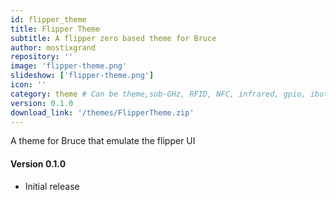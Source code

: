 ```yaml
---
id: flipper_theme
title: Flipper Theme
subtitle: A flipper zero based theme for Bruce
author: mostixgrand
repository: ''
image: 'flipper-theme.png'
slideshow: ['flipper-theme.png']
icon: ''
category: theme # Can be theme,sub-GHz, RFID, NFC, infrared, gpio, ibutton, usb, games, media, tools, bluetooth, wi-Fi
version: 0.1.0
download_link: '/themes/FlipperTheme.zip'
---
```


<script>
    // Mandatory to display the changelog
    import Changelog from '$lib/components/Changelog.svelte';
</script>

<!-- A description for your extension -->

A theme for Bruce that emulate the flipper UI

<!-- Changelog tag -->
<Changelog>

#### Version 0.1.0

- Initial release

</Changelog>
<!-- You can also write in Svelte syntax inside this file -->
